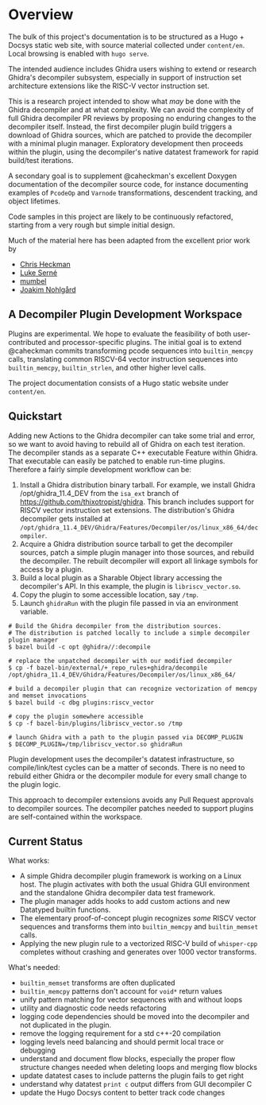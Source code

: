 # Overview

The bulk of this project's documentation is to be structured as a Hugo + Docsys static web site,
with source material collected under `content/en`. Local browsing is enabled with `hugo serve`.

The intended audience includes Ghidra users wishing to extend or research Ghidra's decompiler subsystem,
especially in support of instruction set architecture extensions like the RISC-V vector instruction set.

This is a research project intended to show what *may* be done with the Ghidra decompiler and at what complexity.
We can avoid the complexity of full Ghidra decompiler PR reviews by proposing no enduring changes to the decompiler
itself.  Instead, the first decompiler plugin build triggers a download of Ghidra sources, which are patched to provide the decompiler
with a minimal plugin manager.  Exploratory development then proceeds within the plugin, using the decompiler's native datatest framework for
rapid build/test iterations.

A secondary goal is to supplement @caheckman's excellent Doxygen documentation of the decompiler source code, for instance
documenting examples of `PcodeOp` and `Varnode` transformations, descendent tracking, and object lifetimes.

Code samples in this project are likely to be continuously refactored, starting from a very rough but simple initial
design.

Much of the material here has been adapted from the excellent prior work by

* [Chris Heckman](https://github.com/caheckman)
* [Luke Serné](https://github.com/LukeSerne)
* [mumbel](https://github.com/mumbel)
* [Joakim Nohlgård](https://github.com/jnohlgard)

## A Decompiler Plugin Development Workspace

Plugins are experimental.  We hope to evaluate the feasibility of both user-contributed and processor-specific plugins.
The initial goal is to extend @caheckman commits transforming pcode sequences into `builtin_memcpy` calls, translating
common RISCV-64 vector instruction sequences into `builtin_memcpy`, `builtin_strlen`, and other higher level calls.

The project documentation consists of a Hugo static website under `content/en`.

## Quickstart

Adding new Actions to the Ghidra decompiler can take some trial and error, so we want to avoid having to rebuild
all of Ghidra on each test iteration.  The decompiler stands as a separate C++ executable Feature within Ghidra.
That executable can easily be patched to enable run-time plugins.  Therefore a fairly simple development workflow
can be:

1. Install a Ghidra distribution binary tarball.  For example, we install Ghidra /opt/ghidra_11.4_DEV from the
   `isa_ext` branch of https://github.com/thixotropist/ghidra.  This branch includes support for RISCV vector
   instruction set extensions.  The distribution's Ghidra decompiler gets installed at
   `/opt/ghidra_11.4_DEV/Ghidra/Features/Decompiler/os/linux_x86_64/decompiler`.
2. Acquire a Ghidra distribution source tarball to get the decompiler sources, patch a simple plugin manager into
   those sources, and rebuild the decompiler.  The rebuilt decompiler will export all linkage symbols for access by
   a plugin.
3. Build a local plugin as a Sharable Object library accessing the decompiler's API.  In this example, the
   plugin is `libriscv_vector.so`.
4. Copy the plugin to some accessible location, say `/tmp`.
5. Launch `ghidraRun` with the plugin file passed in via an environment variable.

```console
# Build the Ghidra decompiler from the distribution sources.
# The distribution is patched locally to include a simple decompiler plugin manager
$ bazel build -c opt @ghidra//:decompile

# replace the unpatched decompiler with our modified decompiler
$ cp -f bazel-bin/external/+_repo_rules+ghidra/decompile /opt/ghidra_11.4_DEV/Ghidra/Features/Decompiler/os/linux_x86_64/

# build a decompiler plugin that can recognize vectorization of memcpy and memset invocations
$ bazel build -c dbg plugins:riscv_vector

# copy the plugin somewhere accessible
$ cp -f bazel-bin/plugins/libriscv_vector.so /tmp

# launch Ghidra with a path to the plugin passed via DECOMP_PLUGIN
$ DECOMP_PLUGIN=/tmp/libriscv_vector.so ghidraRun
```

Plugin development uses the decompiler's datatest infrastructure, so compile/link/test cycles can be a matter of seconds.
There is no need to rebuild either Ghidra or the decompiler module for every small change to the plugin logic.

This approach to decompiler extensions avoids any Pull Request approvals to decompiler sources. The decompiler patches
needed to support plugins are self-contained within the workspace.

## Current Status

What works:

* A simple Ghidra decompiler plugin framework is working on a Linux host.  The plugin activates with both the
  usual Ghidra GUI environment and the standalone Ghidra decompiler data test framework.
* The plugin manager adds hooks to add custom actions and new Datatyped builtin functions.
* The elementary proof-of-concept plugin recognizes *some* RISCV vector sequences and transforms them into `builtin_memcpy` and
  `builtin_memset` calls.
* Applying the new plugin rule to a vectorized RISC-V build of `whisper-cpp` completes without crashing and generates over 1000
  vector transforms.

What's needed:

* `builtin_memset` transforms are often duplicated
* `builtin_memcpy` patterns don't account for `void*` return values
* unify pattern matching for vector sequences with and without loops
* utility and diagnostic code needs refactoring
* logging code dependencies should be moved into the decompiler and not duplicated in the plugin.
* remove the logging requirement for a std c++-20 compilation
* logging levels need balancing and should permit local trace or debugging
* understand and document flow blocks, especially the proper flow structure changes needed when deleting
  loops and merging flow blocks
* update datatest cases to include patterns the plugin fails to get right
* understand why datatest `print c` output differs from GUI decompiler C
* update the Hugo Docsys content to better track code changes